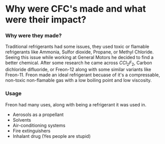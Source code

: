 # Why were CFC's made and what were their impact?

### Why were they made?

Traditional refrigerants had some issues, they used toxic or flamable refrigerants like Ammonia, Sulfor dioxide, Propane, or Methyl Chloride. Seeing this issue while working at General Motors he decided to find a better chemical. After some research he came across $CCl_2F_2$, Carbon dichloride difluoride, or Freon-12 along with some similar variants like Freon-11. Freon made an ideal refrigerant becuase of it's a compressable, non-toxic non-flamable gas with a low boiling point and low viscosity. 

### Usage

Freon had many uses, along with being a refrigerant it was used in.
- Aerosols as a propellant
- Solvents
- Air-conditioning systems
- Fire extinguishers
- Inhalant drug (Yes people are stupid)

